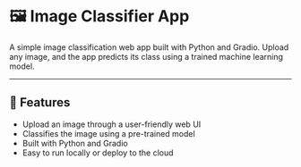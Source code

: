 # 🖼️ Image Classifier App

A simple image classification web app built with Python and Gradio. Upload any image, and the app predicts its class using a trained machine learning model.

---

## 🚀 Features

- Upload an image through a user-friendly web UI
- Classifies the image using a pre-trained model
- Built with Python and Gradio
- Easy to run locally or deploy to the cloud